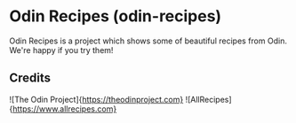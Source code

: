 # Odin Recipes (odin-recipes)
Odin Recipes is a project which shows some of beautiful recipes from Odin. We're happy if you try them!

## Credits
![The Odin Project]{https://theodinproject.com}
![AllRecipes]{https://www.allrecipes.com}